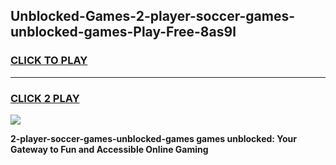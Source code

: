 
## Unblocked-Games-2-player-soccer-games-unblocked-games-Play-Free-8as9l
<h3>
<a href="https://premium76.site?title=2-player-soccer-games-unblocked-games&ref=17A">CLICK TO PLAY</a></h3>
<hr>

<h3>
<a href="https://premium76.site?title=2-player-soccer-games-unblocked-games&ref=17A">CLICK 2 PLAY</a>
  
</h3>

<a href="https://premium76.site?title=2-player-soccer-games-unblocked-games&ref=17A"><img src="https://clearcache.store/games.png"></a>


**2-player-soccer-games-unblocked-games games unblocked: Your Gateway to Fun and Accessible Online Gaming**
